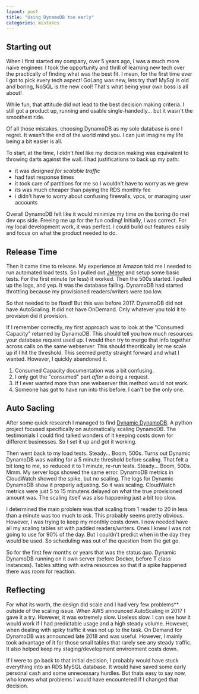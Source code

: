 ```yaml
---
layout: post
title: "Using DynamoDB too early"
categories: mistakes
---
```

 
## Starting out
When I first started my company, over 5 years ago, I was a much more naive engineer. I took the opportunity and thrill of
learning new tech over the practically of finding what was the best fit. I mean, for the first time ever I got to pick
every tech aspect! GoLang was new, lets try that! MySql is old and boring, NoSQL is the new cool! That's what being your own
boss is all about!

While fun, that attitude did not lead to the best decision making criteria. I still got a product up, running and usable single-handedly... but it wasn't the smoothest ride.

Of all those mistakes, choosing DynamoDB as my sole database is one I regret. It wasn't the end of the world mind you.
I can just imagine my life being a bit easier is all.

To start, at the time, I didn't feel like my decision making was equivalent to throwing darts against the wall. I had justifications
to back up my path:

* it was _designed for scalable traffic_
* had fast response times
* it took care of partitions for me so I wouldn't have to worry as we grew
* its was much cheaper than paying the RDS monthly fee
* i didn't have to worry about confusing firewalls, vpcs, or managing user accounts

Overall DynamoDB felt like it would minimize my time on the boring (to me) dev ops side. Freeing me up for the fun coding!
Initially, I was correct. For my local development work, it was perfect. I could build out features easily and focus on
what the product needed to do.

## Release Time
Then it came time to release. My experience at Amazon told me I needed to run automated load tests. So I pulled out [JMeter](https://jmeter.apache.org/) and
setup some basic tests. For the first minute (or less) it worked. Then the 500s started. I pulled up the logs, and yep. It
was the database failing. DynamoDB had started throttling because my provisioned readers/writers were too low.

So that needed to be fixed! But this was before 2017. DynamoDB did not have AutoScaling. It did not have OnDemand. Only whatever you told it to provision did it provision.

If I remember correctly, my first approach was to look at the "Consumed Capacity" returned by DynamoDB. This should tell you how much resources your database request used up. I would then try to
merge that info together across calls on the same webserver. This should theoritically let me scale up if I hit the threshold. This seemed pretty straight forward and what I wanted. However, I quickly abandoned it.

1. Consumed Capacity documentation was a bit confusing.
2. I only got the "consumed" part _after_ a doing a request.
3. If I ever wanted more than one webserver this method would not work.
4. Someone has got to have run into this before. I can't be the only one.

## Auto Sacling

After some quick research I managed to find [Dynamic DynamoDB](https://github.com/sebdah/dynamic-dynamodb). A python project focused specifically on automatically scaling DynamoDB. The testimonials I could find talked wonders of it keeping costs down for different businesses. So I set it up and got it working.

Then went back to my load tests. Steady... Boom, 500s. Turns out Dynamic DynamoDB was waiting for a 5 minute
threshold before scaling. That felt a bit long to me, so reduced it to 1 minute, re-run tests. Steady... Boom, 500s. Mmm. My server
logs showed the same error. DynamoDB metrics in CloudWatch showed the spike, but no scaling. The logs for Dynamic DynamoDB show it
properly adjusting. So it was scaling. CloudWatch metrics were just 5 to 15 minutens delayed on what the true provisioned amount was. The scaling itself was also happening just a bit too slow.

I determined the main problem was that scaling from 1 reader to 20 in less than a minute was too much to ask.
This probably seems pretty obvious. However, I was trying to keep my monthly costs down. I now needed have all my scaling tables sit with padded readers/writers. Ones I knew I was not going to use for 90% of the day. But I couldn't predict when in the day they would be used. So scheduling was out of the question from the get go.

So for the first few months or years that was the status quo. Dynamic DynamoDB running on it own server (before Docker, before T class instances). Tables sitting with extra resources so that if a spike happened there was room for reaction.

## Reflecting

For what its worth, the design did scale and I had very few problems** outside of the scaling issue. When AWS announced AutoScaling in 2017 I gave it a try. However, it was extremely slow. Useless slow. I can see how it would work if I had predictable usage and a high steady volume. However, when dealing with spiky traffic it was not up to the task. On Demand for DynamoDB was announced late 2018 and was useful. However, I mainly took advantage of it for those small tables that rarely see any steady traffic. It also helped keep my staging/development environment costs down.

If I were to go back to that initial decision, I probably would have stuck everything into an RDS MySQL database. It would have saved some early personal cash and some unnecessary hurdles. But thats easy to say now, who knows what problems I would have encountered if I changed that decision.
